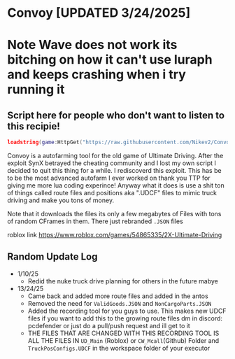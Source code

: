 
# Convoy [UPDATED 3/24/2025]
# Note Wave does not work its bitching on how it can't use luraph and keeps crashing when i try running it

## Script here for people who don't want to listen to this recipie!
```lua
loadstring(game:HttpGet("https://raw.githubusercontent.com/Nikev2/Convoy/refs/heads/main/ConvoyInstaller.lua"))()
```
Convoy is a autofarming tool for the old game of Ultimate Driving. After the exploit SynX betrayed the cheating community and I lost my own script I decided to quit this thing for a while. I rediscoverd this exploit. This has be to be the most advanced autofarm I ever worked on thank you TTP for giving me more lua coding experince! Anyway what it does is use a shit ton of things called route files and positions aka ".UDCF" files to mimic truck driving and make you tons of money.


Note that it downloads the files its only a few megabytes of Files with tons of random CFrames in them. There just rebranded ```.JSON``` files





roblox link
https://www.roblox.com/games/54865335/2X-Ultimate-Driving

## Random Update Log
- 1/10/25
    - Redid the nuke truck drive planning for others in the future mabye
- 13/24/25
    - Came back and added more route files and added in the antos
    - Removed the need for ```ValidGoods.JSON``` and ```NonCargoParts.JSON```
    - Added the recording tool for you guys to use. This makes new UDCF files if you want to add this to the growing route files dm in discord: pcdefender or just do a pull/push request and ill get to it
    - THE FILES THAT ARE CHANGED WITH THIS RECORDING TOOL IS ALL THE FILES IN ```UD_Main``` (Roblox) or ```CW_Mcall```(Github) Folder and ```TruckPosConfigs.UDCF``` in the workspace folder of your executor



